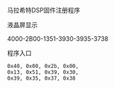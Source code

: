 马拉希特DSP固件注册程序

液晶屏显示


4000-2B00-1351-3930-3935-3738


程序入口


    0x40, 0x00, 0x2b, 0x00,
    0x13, 0x51, 0x39, 0x30,
    0x39, 0x35, 0x37, 0x38
    
    

